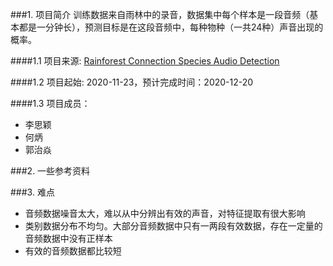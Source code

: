 ###1. 项目简介
训练数据来自雨林中的录音，数据集中每个样本是一段音频（基本都是一分钟长），预测目标是在这段音频中，每种物种（一共24种）声音出现的概率。
  
####1.1 项目来源: [Rainforest Connection Species Audio Detection](https://www.kaggle.com/c/rfcx-species-audio-detection/)

####1.2 项目起始: 2020-11-23，预计完成时间：2020-12-20

####1.3 项目成员： 
- 李思颖
- 何炳
- 郭治焱


###2. 一些参考资料

###3. 难点
- 音频数据噪音太大，难以从中分辨出有效的声音，对特征提取有很大影响
- 类别数据分布不均匀。大部分音频数据中只有一两段有效数据，存在一定量的音频数据中没有正样本
- 有效的音频数据都比较短
